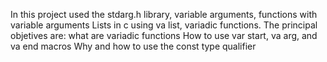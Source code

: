 In this project used the stdarg.h library, variable arguments, functions with variable arguments Lists in c using va list, variadic functions. The principal objetives are:
what are variadic functions
How to use var start, va arg, and va end macros
Why and how to use the const type qualifier
